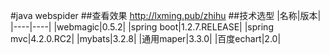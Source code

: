 #java webspider
##查看效果 http://lxming.pub/zhihu
##技术选型
|名称|版本|
|----|----|
|webmagic|0.5.2|
|spring boot|1.2.7.RELEASE|
|spring mvc|4.2.0.RC2|
|mybats|3.2.8|
|通用maper|3.3.0|
|百度echart|2.0|

